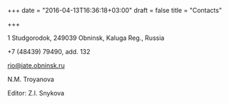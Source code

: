 +++
date = "2016-04-13T16:36:18+03:00"
draft = false
title = "Contacts"

+++

<span class="glyphicon glyphicon-home" aria-hidden="true"></span> 1 Studgorodok, 249039 Obninsk, Kaluga Reg., Russia

<span class="glyphicon glyphicon-earphone" aria-hidden="true"></span> +7 (48439) 79490, add. 132

<span class="glyphicon glyphicon-envelope" aria-hidden="true"></span> [rio@iate.obninsk.ru](mailto:rio@iate.obninsk.ru)

N.M. Troyanova

Editor: Z.I. Snykova
